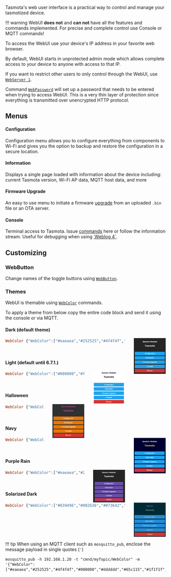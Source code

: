 Tasmota's web user interface is a practical way to control and manage your tasmotized device. 

!!! warning
    WebUI **does not** and **can not** have all the features and commands implemented. For precise and complete control use Console or MQTT commands!

To access the WebUI use your device's IP address in your favorite web browser.

By default, WebUI starts in unprotected admin mode which allows complete access to your device to anyone with access to that IP.

If you want to restrict other users to only control through the WebUI, use [`WebServer 1`](Commands.md#webserver).

Command [`WebPassword`](Commands.md#webpassword) will set up a password that needs to be entered when trying to access WebUI. This is a very thin layer of protection since everything is transmitted over unencrypted HTTP protocol.
 
## Menus
#### Configuration
Configuration menu allows you to configure everything from components to Wi-Fi and gives you the option to backup and restore the configuration in a secure location.

#### Information
Displays a single page loaded with information about the device including: current Tasmota version, Wi-Fi AP data, MQTT host data, and more

#### Firmware Upgrade
An easy to use menu to initiate a firmware [upgrade](Upgrading.md) from an uploaded `.bin` file or an OTA server.

#### Console
Terminal access to Tasmota. Issue [commands](Commands.md) here or follow the information stream. Useful for debugging when using [˙Weblog 4`](Commands.md#weblog).

## Customizing

### WebButton

Change names of the toggle buttons using [`WebButton`](Commands.md#webbutton). 

### Themes
WebUI is themable using [`WebColor`](Commands.md#webcolor) commands. 

To apply a theme from below copy the entire code block and send it using the console or via MQTT.

#### Dark (default theme)
<img src="../_media/themes/dark.png" style="margin-left:2em;width:100px;float:right">

```haskell
WebColor {"WebColor":["#eaeaea","#252525","#4f4f4f","#000000","#dddddd","#65c115","#1f1f1f","#ff5661","#008000","#faffff","#1fa3ec","#0e70a4","#d43535","#931f1f","#47c266","#5aaf6f","#faffff","#999999","#eaeaea"]}
```
<br>

#### Light (default until 6.7.1.)
<img src="../_media/themes/light.png" style="margin-left:2em;width:100px;float:right">

```haskell
WebColor {"WebColor":["#000000","#ffffff","#f2f2f2","#000000","#ffffff","#000000","#ffffff","#ff0000","#008000","#ffffff","#1fa3ec","#0e70a4","#d43535","#931f1f","#47c266","#5aaf6f","#ffffff","#999999","#000000"]}
```
<br>

#### Halloween
<img src="../_media/themes/halloween.png" style="margin-left:2em;width:100px;float:right">

```haskell
WebColor {"WebColor":["#cccccc","#2f3133","#3d3f41","#dddddd","#293134","#ffb000","#293134","#ff5661","#008000","#ffffff","#ec7600","#bf5f00","#d43535","#931f1f","#47c266","#5aaf6f","#ffffff","#999999","#bc4d90"]}
```
<br>

#### Navy 
<img src="../_media/themes/navy.png" style="margin-left:2em;width:100px;float:right;z-index:-1">

```haskell
WebColor {"WebColor":["#e0e0c0","#000033","#4f4f4f","#000000","#dddddd","#a7f432","#1e1e1e","#ff0000","#008000","#ffffff","#1fa3ec","#0e70a4","#d43535","#931f1f","#47c266","#5aaf6f","#ffffff","#999999","#eedd77"]}
```

<br>

#### Purple Rain 
<img src="../_media/themes/purple_rain.png" style="margin-left:2em;width:100px;float:right;z-index:1">

```haskell
WebColor {"WebColor":["#eaeaea","#252525","#282531","#eaeaea","#282531","#d7ccff","#1d1b26","#ff5661","#008000","#faffff","#694fa8","#4d3e7f","#b73d5d","#822c43","#1f917c","#156353","#faffff","#716b7f","#eaeaea"]}
```

<br>

#### Solarized Dark
<img src="../_media/themes/solarized_dark.png" style="margin-left:2em;width:100px;float:right;z-index:1">

```haskell
WebColor {"WebColor":["#839496","#002b36","#073642","#839496","#002b36","#839496","#073642","#b58900","#859900","#eee8d5","#268bd2","#185886","#dc322f","#90211f","#859900","#647300","#839496","#073642","#839496"]}
```

<br style="clear: both;">

!!! tip
    When using an MQTT client such as `mosquitto_pub`, enclose the message payload in single quotes (`'`)

```
mosquitto_pub -h 192.168.1.20 -t "cmnd/myTopic/WebColor" -m '{"WebColor":["#eaeaea","#252525","#4f4f4f","#000000","#dddddd","#65c115","#1f1f1f","#ff5661","#008000","#faffff","#1fa3ec","#0e70a4","#d43535","#931f1f","#47c266","#5aaf6f","#faffff","#999999","#eaeaea"]}'
```
